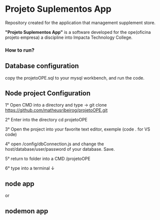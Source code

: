 # Projeto Suplementos App 
Repository created for the application that management supplement store.

**"Projeto Suplementos App"** is a software developed for the ope(oficina projeto empresa) a discipline into Impacta Technology College.

### How to run?

## Database configuration
copy the projetoOPE.sql to your mysql workbench, and run the code.

## Node project Configuration
1° Open CMD into a directory and type -> git clone https://github.com/matheusribeirog/projetoOPE.git

2° Enter into the directory cd projetoOPE

3° Open the project into your favorite text editor, exemple (code . for VS code)

4° open /config/dbConnection.js  and change the host/database/user/password of your database. Save.

5° return to folder into a CMD /projetoOPE

6° type into a terminal ↓
## node app 
or
## nodemon app
